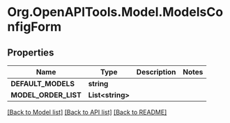 # Org.OpenAPITools.Model.ModelsConfigForm

## Properties

Name | Type | Description | Notes
------------ | ------------- | ------------- | -------------
**DEFAULT_MODELS** | **string** |  | 
**MODEL_ORDER_LIST** | **List&lt;string&gt;** |  | 

[[Back to Model list]](../../README.md#documentation-for-models) [[Back to API list]](../../README.md#documentation-for-api-endpoints) [[Back to README]](../../README.md)

